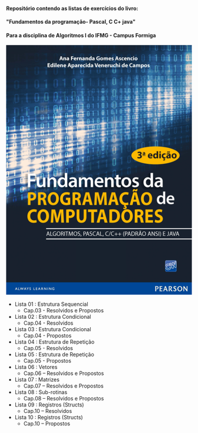 #### Repositório contendo as listas de exercícios do livro:
#### "Fundamentos da programação- Pascal, C C+ java" 
#### Para a disciplina de Algoritmos I do IFMG - Campus Formiga


![img](FundamentosProgramacao.png)

* Lista 01 : Estrutura Sequencial 
  * Cap.03 - Resolvidos e Propostos
* Lista 02 : Estrutura Condicional 
  * Cap.04 - Resolvidos
* Lista 03 : Estrutura Condicional 
  * Cap.04 - Propostos
* Lista 04 : Estrutura de Repetição 
  * Cap.05 - Resolvidos
* Lista 05 : Estrutura de Repetição 
  * Cap.05 - Propostos
* Lista 06 : Vetores 
  * Cap.06 – Resolvidos e Propostos
* Lista 07 : Matrizes 
  * Cap.07 – Resolvidos e Propostos
* Lista 08 : Sub-rotinas 
  * Cap.08 – Resolvidos e Propostos
* Lista 09 : Registros (Structs) 
  * Cap.10 – Resolvidos
* Lista 10 : Registros (Structs) 
  * Cap.10 – Propostos

